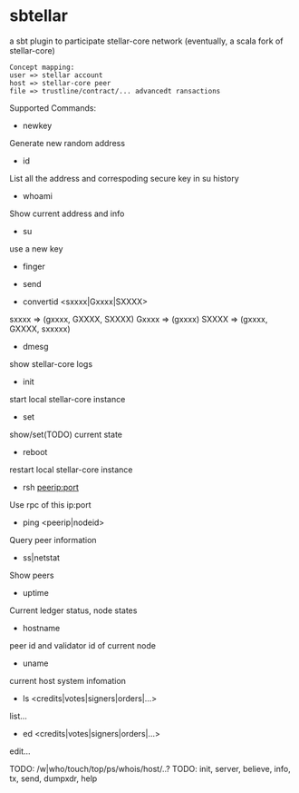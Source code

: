 sbtellar
=========

a sbt plugin to participate stellar-core network (eventually, a scala fork of stellar-core)

```
Concept mapping:
user => stellar account
host => stellar-core peer
file => trustline/contract/... advancedt ransactions
```
Supported Commands:

* newkey

Generate new random address

* id

List all the address and correspoding secure key in su history

* whoami

Show current address and info

* su <newSecureKey>

use a new key

* finger <otheracct>

* send <otheracct> <amount>

* convertid <sxxxx|Gxxxx|SXXXX>

sxxxx => (gxxxx, GXXXX, SXXXX)
Gxxxx => (gxxxx)
SXXXX => (gxxxx, GXXXX, sxxxxx)

* dmesg

show stellar-core logs

* init

start local stellar-core instance

* set

show/set(TODO) current state

* reboot

restart local stellar-core instance

* rsh <peerip:port>

Use rpc of this ip:port

* ping <peerip|nodeid>

Query peer information

* ss|netstat

Show peers

* uptime

Current ledger status, node states

* hostname

peer id and validator id of current node

* uname

current host system infomation

* ls <credits|votes|signers|orders|...>

list...

* ed <credits|votes|signers|orders|...>

edit...

TODO: /w|who/touch/top/ps/whois/host/..?
TODO: init, server, believe, info, tx, send, dumpxdr, help
